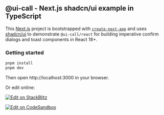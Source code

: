 ## @ui-call - Next.js shadcn/ui example in TypeScript

This [Next.js](https://nextjs.org/) project is bootstrapped with [`create-next-app`](https://github.com/vercel/next.js/tree/HEAD/packages/create-next-app) and uses [shadcn/ui](https://ui.shadcn.com/) to demonstrate `@ui-call/react` for building imperative confirm dialogs and toast components in React 18+.

### Getting started

```bash
pnpm install
pnpm dev
```

Then open http://localhost:3000 in your browser.

Or edit online:

[![Edit on StackBlitz](https://developer.stackblitz.com/img/open_in_stackblitz.svg)](https://stackblitz.com/github/junwen-k/ui-call/tree/main/examples/react-nextjs-demo)

[![Edit on CodeSandbox](https://codesandbox.io/static/img/play-codesandbox.svg)](https://codesandbox.io/p/sandbox/github/junwen-k/ui-call/tree/main/examples/react-nextjs-demo)

